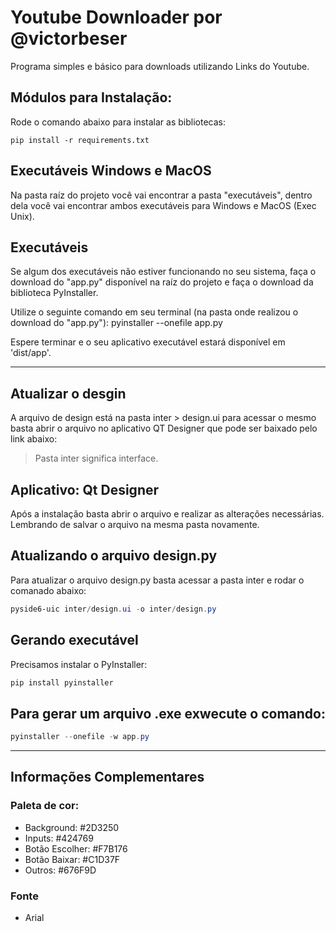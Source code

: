 # Youtube Downloader por @victorbeser

Programa simples e básico para downloads utilizando Links do Youtube.

<h2>Módulos para Instalação:</h2>

Rode o comando abaixo para instalar as bibliotecas:

```powershel
pip install -r requirements.txt
```

<h2>Executáveis Windows e MacOS</h2>

Na pasta raíz do projeto você vai encontrar a pasta "executáveis", dentro dela você vai encontrar ambos executáveis para Windows e MacOS (Exec Unix).


<h2>Executáveis</h2>

Se algum dos executáveis não estiver funcionando no seu sistema, faça o download do "app.py" disponível na raíz do projeto e faça o download da biblioteca PyInstaller.

Utilize o seguinte comando em seu terminal (na pasta onde realizou o download do "app.py"): pyinstaller --onefile app.py

Espere terminar e o seu aplicativo executável estará disponível em 'dist/app'.

---

## Atualizar o desgin

A arquivo de design está na pasta inter > design.ui para acessar o mesmo basta abrir o arquivo no aplicativo QT Designer que pode ser baixado pelo link abaixo:

> Pasta inter significa interface.

## Aplicativo: Qt Designer
Após a instalação basta abrir o arquivo e realizar as alterações necessárias. Lembrando de salvar o arquivo na mesma pasta novamente.

## Atualizando o arquivo design.py
Para atualizar o arquivo design.py basta acessar a pasta inter e rodar o comanado abaixo:

```powershell
pyside6-uic inter/design.ui -o inter/design.py
```

## Gerando executável

Precisamos instalar o PyInstaller:

```powershell
pip install pyinstaller
```

## Para gerar um arquivo .exe exwecute o comando:

```powershell
pyinstaller --onefile -w app.py
```

---

## Informações Complementares

### Paleta de cor:

- Background: #2D3250
- Inputs: #424769
- Botão Escolher: #F7B176
- Botão Baixar: #C1D37F
- Outros: #676F9D

### Fonte

- Arial